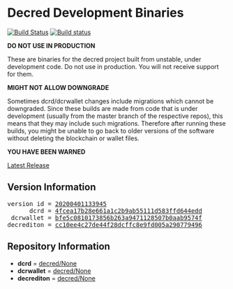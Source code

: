 
# Decred Development Binaries

[![Build Status](https://travis-ci.org/matheusd/decred-weekly-builds.svg?branch=v20200401133945)](https://travis-ci.org/matheusd/decred-weekly-builds) [![Build status](https://ci.appveyor.com/api/projects/status/hncgrnv0xuqb6s3c/branch/master?svg=true)](https://ci.appveyor.com/project/matheusd/decred-weekly-builds/branch/master)


**DO NOT USE IN PRODUCTION**

These are binaries for the decred project built from unstable, under development
code. Do not use in production. You will not receive support for them.

**MIGHT NOT ALLOW DOWNGRADE**

Sometimes dcrd/dcrwallet changes include migrations which cannot be downgraded.
Since these builds are made from code that is under development (usually from
the master branch of the respective repos), this means that they may include such
migrations. Therefore after running these builds, you might be unable to go back
to older versions of the software without deleting the blockchain or wallet
files.

**YOU HAVE BEEN WARNED**

[Latest Release](https://github.com/matheusd/decred-weekly-builds/releases/latest)

## Version Information

<pre>
version id = <a href="https://github.com/matheusd/decred-weekly-builds/releases/tag/v20200401133945">20200401133945</a>
      dcrd = <a href="https://github.com/decred/dcrd/commits/4fcea17b28e661a1c2b9ab55111d583ffd644edd">4fcea17b28e661a1c2b9ab55111d583ffd644edd</a>
 dcrwallet = <a href="https://github.com/decred/dcrwallet/commits/bfe5c0810173856b263a9471128507b0aab9574f">bfe5c0810173856b263a9471128507b0aab9574f</a>
decrediton = <a href="https://github.com/decred/decrediton/commits/cc10ee4c27de44f28dcffc8e9fd005a290779496">cc10ee4c27de44f28dcffc8e9fd005a290779496</a>
</pre>

## Repository Information

- **dcrd** = [decred/None](https://github.com/decred/dcrd)
- **dcrwallet** = [decred/None](https://github.com/decred/dcrwallet)
- **decrediton** = [decred/None](https://github.com/decred/decrediton)


